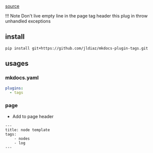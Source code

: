 [source](https://github.com/jldiaz/mkdocs-plugin-tags)

!!! Note
    Don't live empty line in the page tag header this plug in throw unhandled exceptions
## install
```
pip install git+https://github.com/jldiaz/mkdocs-plugin-tags.git
```

## usages
### mkdocs.yaml

```yaml
plugins:
  - tags
```

### page
- Add to page header
```
---
title: node template
tags:
    - nodes
    - log
---
```